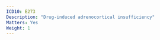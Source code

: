 ```yaml
---
ICD10: E273
Description: "Drug-induced adrenocortical insufficiency"
Matters: Yes
Weight: 1
---
```


